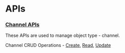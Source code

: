 # APIs

### [Channel APIs](https://documenter.getpostman.com/view/25463377/2s8ZDa32ay#693a9b1f-4eb3-4241-9396-5bd9a4c5266c)

These APIs are used to manage object type - channel.

Channel CRUD Operations - [Create](https://documenter.getpostman.com/view/25463377/2s9YC4VDFm#b150b829-350f-4794-9341-0ca097528f8c), [Read](https://documenter.getpostman.com/view/25463377/2s9YC4VDFm#05fae256-2655-47d8-8229-076ed9f95680), [Update](https://documenter.getpostman.com/view/25463377/2s9YC4VDFm#3a6704cd-d8b7-4af6-8ba7-3fa70cacfc65)&#x20;
